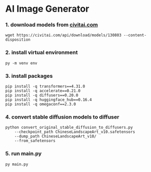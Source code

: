 # AI Image Generator

### 1. download models from [civitai.com](https://civitai.com)

```
wget https://civitai.com/api/download/models/130803 --content-disposition
```

### 2. install virtual environment

```
py -m venv env
```

### 3. install packages

```
pip install -q transformers==4.31.0
pip install -q accelerate==0.21.0
pip install -q diffusers==0.20.0
pip install -q huggingface_hub==0.16.4
pip install -q omegaconf==2.3.0
```

### 4. convert stable diffusion models to diffuser

```
python convert_original_stable_diffusion_to_diffusers.py
    --checkpoint_path ChineseLandscapeArt_v10.safetensors
    --dump_path ChineseLandscapeArt_v10/
    --from_safetensors
```

### 5. run main.py

```
py main.py
```
